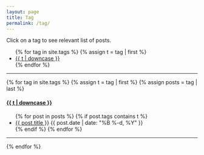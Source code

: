 ```yaml
---
layout: page
title: Tag
permalink: /tag/
---
```


Click on a tag to see relevant list of posts.

<ul class="tag-list">
{% for tag in site.tags %}
  {% assign t = tag | first %}
  <li><a href="/tag/#{{t | downcase | replace:" ","-" }}">{{ t | downcase }}</a></li>
{% endfor %}
</ul>

---

{% for tag in site.tags %}
  {% assign t = tag | first %}
  {% assign posts = tag | last %}

<h4><a name="{{t | downcase | replace:" ","-" }}"></a><a href="/tag/#{{t | downcase | replace:" ","-" }}">{{ t | downcase }}</a></h4>
<ul class="post-list">
{% for post in posts %}
  {% if post.tags contains t %}
  <li>
    <a href="{{ post.url }}">{{ post.title }}</a>
    <span class="post-date">{{ post.date | date: "%B %-d, %Y"  }}</span>
  </li>
  {% endif %}
{% endfor %}
</ul>

---

{% endfor %}
